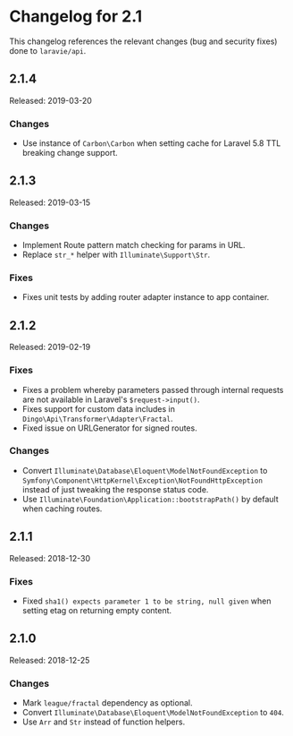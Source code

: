 # Changelog for 2.1

This changelog references the relevant changes (bug and security fixes) done to `laravie/api`.

## 2.1.4

Released: 2019-03-20

### Changes

* Use instance of `Carbon\Carbon` when setting cache for Laravel 5.8 TTL breaking change support.

## 2.1.3

Released: 2019-03-15

### Changes

* Implement Route pattern match checking for params in URL.
* Replace `str_*` helper with `Illuminate\Support\Str`.

### Fixes

* Fixes unit tests by adding router adapter instance to app container.

## 2.1.2

Released: 2019-02-19

### Fixes

* Fixes a problem whereby parameters passed through internal requests are not available in Laravel's `$request->input()`.
* Fixes support for custom data includes in `Dingo\Api\Transformer\Adapter\Fractal`.
* Fixed issue on URLGenerator for signed routes.

### Changes

* Convert `Illuminate\Database\Eloquent\ModelNotFoundException` to `Symfony\Component\HttpKernel\Exception\NotFoundHttpException` instead of just tweaking the response status code.
* Use `Illuminate\Foundation\Application::bootstrapPath()` by default when caching routes.

## 2.1.1

Released: 2018-12-30

### Fixes

* Fixed `sha1() expects parameter 1 to be string, null given` when setting etag on returning empty content.

## 2.1.0

Released: 2018-12-25

### Changes

* Mark `league/fractal` dependency as optional.
* Convert `Illuminate\Database\Eloquent\ModelNotFoundException` to `404`.
* Use `Arr` and `Str` instead of function helpers.
